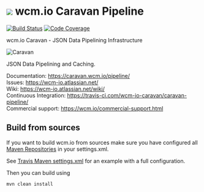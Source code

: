 <img src="https://wcm.io/images/favicon-16@2x.png"/> wcm.io Caravan Pipeline
======
[![Build Status](https://travis-ci.com/wcm-io-caravan/caravan-pipeline.png?branch=develop)](https://travis-ci.com/wcm-io-caravan/caravan-pipeline)
[![Code Coverage](https://codecov.io/gh/wcm-io-caravan/caravan-pipeline/branch/develop/graph/badge.svg)](https://codecov.io/gh/wcm-io-caravan/caravan-pipeline)

wcm.io Caravan - JSON Data Pipelining Infrastructure

![Caravan](https://github.com/wcm-io-caravan/caravan-tooling/blob/master/public_site/src/site/resources/images/caravan.gif)

JSON Data Pipelining and Caching.

Documentation: https://caravan.wcm.io/pipeline/<br/>
Issues: https://wcm-io.atlassian.net/<br/>
Wiki: https://wcm-io.atlassian.net/wiki/<br/>
Continuous Integration: https://travis-ci.com/wcm-io-caravan/caravan-pipeline/<br/>
Commercial support: https://wcm.io/commercial-support.html


## Build from sources

If you want to build wcm.io from sources make sure you have configured all [Maven Repositories](https://caravan.wcm.io/maven.html) in your settings.xml.

See [Travis Maven settings.xml](https://github.com/wcm-io-caravan/caravan-pipeline/blob/master/.travis.maven-settings.xml) for an example with a full configuration.

Then you can build using

```
mvn clean install
```
